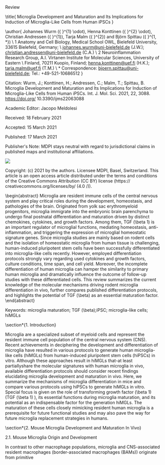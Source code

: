 Review

\title{
Microglia Development and Maturation and Its Implications for Induction of Microglia-Like Cells from Human iPSCs
}

\author{
Johannes Wurm \({ }^{1} \odot\), Henna Konttinen \({ }^{2} \odot\), Christian Andressen \({ }^{1}\), Tarja Malm \({ }^{2}\) and Björn Spittau \({ }^{1, *}\) \\ 1 Anatomy and Cell Biology, Medical School OWL, Bielefeld University, 33615 Bielefeld, Germany; \\ johannes.wurm@uni-bielefeld.de (J.W.); christian.andressen@uni-bielefeld.de (C.A.) \\ 2 Neuroinflammation Research Group, A.I. Virtanen Institute for Molecular Sciences, University of Eastern \\ Finland, 70211 Kuopio, Finland; henna.konttinen@uef.fi (H.K.); tarja.malm@uef.fi (T.M.) \\ * Correspondence: bjoern.spittau@uni-bielefeld.de; Tel.: +49-521-10686512
}

Citation: Wurm, J.; Konttinen, H.; Andressen, C.; Malm, T.; Spittau, B. Microglia Development and Maturation and Its Implications for Induction of Microglia-Like Cells from Human iPSCs. Int. J. Mol. Sci. 2021, 22, 3088. https://doi.org/ 10.3390/ijms22063088

Academic Editor: Jacopo Meldolesi

Received: 18 February 2021

Accepted: 15 March 2021

Published: 17 March 2021

Publisher's Note: MDPI stays neutral with regard to jurisdictional claims in published maps and institutional affiliations.

![](https://cdn.mathpix.com/cropped/2024_06_01_7559cbb3fbd09c354fa8g-1.jpg?height=83&width=214&top_left_y=2277&top_left_x=116)

Copyright: (c) 2021 by the authors. Licensee MDPI, Basel, Switzerland. This article is an open access article distributed under the terms and conditions of the Creative Commons Attribution (CC BY) license (https:// creativecommons.org/licenses/by/ \(4.0 /)\).

\begin{abstract}
Microglia are resident immune cells of the central nervous system and play critical roles during the development, homeostasis, and pathologies of the brain. Originated from yolk sac erythromyeloid progenitors, microglia immigrate into the embryonic brain parenchyma to undergo final postnatal differentiation and maturation driven by distinct chemokines, cytokines, and growth factors. Among them, TGF \(\beta 1\) is an important regulator of microglial functions, mediating homeostasis, anti-inflammation, and triggering the expression of microglial homeostatic signature genes. Since microglia studies are mainly based on rodent cells and the isolation of homeostatic microglia from human tissue is challenging, human-induced pluripotent stem cells have been successfully differentiated into microglia-like cells recently. However, employed differentiation protocols strongly vary regarding used cytokines and growth factors, culture conditions, time span, and cell yield. Moreover, the incomplete differentiation of human microglia can hamper the similarity to primary human microglia and dramatically influence the outcome of follow-up studies with these differentiated cells. This review summarizes the current knowledge of the molecular mechanisms driving rodent microglia differentiation in vivo, further compares published differentiation protocols, and highlights the potential of TGF \(\beta\) as an essential maturation factor.
\end{abstract}

Keywords: microglia maturation; TGF \(\beta\);iPSC; microglia-like cells; hiMGLs

\section*{1. Introduction}

Microglia are a specialized subset of myeloid cells and represent the resident immune cell population of the central nervous system (CNS). Recent achievements in deciphering the development and differentiation of microglia have resulted in various protocols to generate human microglia-like cells (hiMGLs) from human-induced pluripotent stem cells (hiPSCs) in vitro. Although these approaches result in hiMGLs that-at least partiallyshare the molecular signatures with human microglia in vivo, available differentiation protocols should consider recent findings elucidating microglia development and maturation in vivo. Here, we summarize the mechanisms of microglia differentiation in mice and compare various protocols using hiPSCs to generate hiMGLs in vitro. Special focus is given on the role of transforming growth factor \(\beta 1\) (TGF \(\beta 1\) ), its essential functions during microglia maturation, and its potential as an indispensable factor for the generation hiMGLs. The maturation of these cells closely mimicking resident human microglia is a prerequisite for future functional studies and may also pave the way for future microglia replacement strategies in humans.

\section*{2. Mouse Microglia Development and Maturation In Vivo}

2.1. Mouse Microglia Origin and Development

In contrast to other macrophage populations, microglia and CNS-associated resident macrophages (border-associated macrophages (BAMs)) originate from primitive
